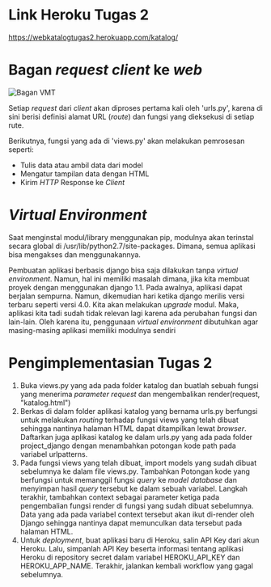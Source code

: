 # Link Heroku Tugas 2
https://webkatalogtugas2.herokuapp.com/katalog/

# Bagan _request client_ ke _web_

![Bagan VMT](https://user-images.githubusercontent.com/112608674/190245314-0d41aa65-a33c-49e5-b707-84d7bc96e984.png)

Setiap _request_ dari _client_ akan diproses pertama kali oleh 'urls.py', karena di sini berisi definisi alamat URL (_route_) dan fungsi yang dieksekusi di setiap rute.

Berikutnya, fungsi yang ada di 'views.py' akan melakukan pemrosesan seperti:
- Tulis data atau ambil data dari model
- Mengatur tampilan data dengan HTML
- Kirim _HTTP_ Response ke _Client_

# _Virtual Environment_
Saat menginstal modul/library menggunakan pip, modulnya akan terinstal secara global di /usr/lib/python2.7/site-packages. Dimana, semua aplikasi bisa mengakses dan menggunakannya.

Pembuatan aplikasi berbasis django bisa saja dilakukan tanpa _virtual environment_. Namun, hal ini memiliki masalah dimana, jika kita membuat proyek dengan menggunakan django 1.1. Pada awalnya, aplikasi dapat berjalan sempurna. Namun, dikemudian hari ketika django merilis versi terbaru seperti versi 4.0. Kita akan melakukan _upgrade_ modul. Maka, aplikasi kita tadi sudah tidak relevan lagi karena ada perubahan fungsi dan lain-lain. Oleh karena itu, penggunaan _virtual environment_ dibutuhkan agar masing-masing aplikasi memiliki modulnya sendiri

# Pengimplementasian Tugas 2
1. Buka views.py yang ada pada folder katalog dan buatlah sebuah fungsi yang menerima _parameter request_ dan mengembalikan render(request, "katalog.html")
2. Berkas di dalam folder aplikasi katalog yang bernama urls.py berfungsi untuk melakukan _routing_ terhadap fungsi views yang telah dibuat sehingga nantinya halaman HTML dapat ditampilkan lewat _browser_. Daftarkan juga aplikasi katalog ke dalam urls.py yang ada pada folder project_django dengan menambahkan potongan kode path pada variabel urlpatterns.
3. Pada fungsi views yang telah dibuat, import models yang sudah dibuat sebelumnya ke dalam file views.py. Tambahkan Potongan kode yang berfungsi untuk memanggil fungsi _query_ ke _model database_ dan menyimpan hasil _query_ tersebut ke dalam sebuah variabel. Langkah terakhir, tambahkan context sebagai parameter ketiga pada pengembalian fungsi render di fungsi yang sudah dibuat sebelumnya. Data yang ada pada variabel context tersebut akan ikut di-render oleh Django sehingga nantinya dapat memunculkan data tersebut pada halaman HTML.
4. Untuk _deployment_, buat aplikasi baru di Heroku, salin API Key dari akun Heroku. Lalu, simpanlah API Key beserta informasi tentang aplikasi Heroku di repository secret dalam variabel HEROKU_API_KEY dan HEROKU_APP_NAME. Terakhir, jalankan kembali workflow yang gagal sebelumnya.
